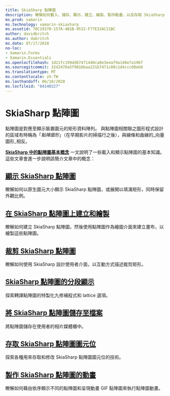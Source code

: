 ```yaml
---
title: SkiaSharp 點陣圖
description: 瞭解如何載入、儲存、顯示、建立、繪製、製作動畫，以及存取 SkiaSharp 點陣圖的位。
ms.prod: xamarin
ms.technology: xamarin-skiasharp
ms.assetid: 70C19370-157A-4B1B-9532-F77E32AC21BC
author: davidbritch
ms.author: dabritch
ms.date: 07/17/2018
no-loc:
- Xamarin.Forms
- Xamarin.Essentials
ms.openlocfilehash: 1d21fc199dd67471440ca0e3eeaf9a140e7a1967
ms.sourcegitcommit: 32d2476a5f9016baa231b7471c88c1d4ccc08eb8
ms.translationtype: MT
ms.contentlocale: zh-TW
ms.lasthandoff: 06/18/2020
ms.locfileid: "84140227"
---
```

# <a name="skiasharp-bitmaps"></a>SkiaSharp 點陣圖

點陣圖是對應至顯示裝置圖元的矩形資料陣列。 與點陣圖相關聯之圖形程式設計的區域有時稱為「_點陣圖形_」（在早期影片的掃描行之後），與線條和曲線的_向量圖形_相反。 

**[SkiaSharp 中的點陣圖基本概念](../basics/bitmaps.md)** 一文說明了一些載入和顯示點陣圖的基本知識。 這些文章會進一步說明該簡介文章中的概念：

## <a name="displaying-skiasharp-bitmaps"></a>[顯示 SkiaSharp 點陣圖](displaying.md)

瞭解如何以原生圖元大小顯示 SkiaSharp 點陣圖，或展開以填滿矩形，同時保留外觀比例。

## <a name="creating-and-drawing-on-skiasharp-bitmaps"></a>[在 SkiaSharp 點陣圖上建立和繪製](drawing.md)

瞭解如何建立 SkiaSharp 點陣圖，然後使用點陣圖作為繪圖介面來建立畫布，以繪製這些點陣圖。

## <a name="cropping-skiasharp-bitmaps"></a>[裁剪 SkiaSharp 點陣圖](cropping.md)

瞭解如何使用 SkiaSharp 設計使用者介面，以互動方式描述裁剪矩形。

## <a name="segmented-display-of-skiasharp-bitmaps"></a>[SkiaSharp 點陣圖的分段顯示](segmented.md)

探索轉譯點陣圖的特製化九修補程式和 lattice 選項。

## <a name="saving-skiasharp-bitmaps-to-files"></a>[將 SkiaSharp 點陣圖儲存至檔案](saving.md)

將點陣圖儲存在使用者的相片媒體櫃中。

## <a name="accessing-skiasharp-bitmap-pixel-bits"></a>[存取 SkiaSharp 點陣圖圖元位](pixel-bits.md)

探索各種用來存取和修改 SkiaSharp 點陣圖圖元位的技術。

## <a name="animating-skiasharp-bitmaps"></a>[製作 SkiaSharp 點陣圖的動畫](animating.md)

瞭解如何藉由依序顯示不同的點陣圖和呈現動畫 GIF 點陣圖來執行點陣圖動畫。
